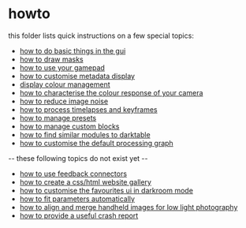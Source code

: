 # howto

this folder lists quick instructions on a few special topics:

* [how to do basic things in the gui](./gui-basics/readme.md)
* [how to draw masks](./draw-masks/readme.md)
* [how to use your gamepad](./gamepad/readme.md)
* [how to customise metadata display](./metadata/readme.md)
* [display colour management](./colour-display/readme.md)
* [how to characterise the colour response of your camera](./colour-input/readme.md)
* [how to reduce image noise](./noise-profiling/readme.md)
* [how to process timelapses and keyframes](./timelapse/readme.md)
* [how to manage presets](./presets/readme.md)
* [how to manage custom blocks](./blocks/readme.md)
* [how to find similar modules to darktable](./dt/readme.md)
* [how to customise the default processing graph](./defgraph/readme.md)

-- these following topics do not exist yet --

* [how to use feedback connectors](./feedback/readme.md)
* [how to create a css/html website gallery](./gallery/readme.md)
* [how to customise the favourites ui in darkroom mode](./favs/readme.md)
* [how to fit parameters automatically](./fit/readme.md)
* [how to align and merge handheld images for low light photography](./align/readme.md)
* [how to provide a useful crash report](./crash/readme.md)

